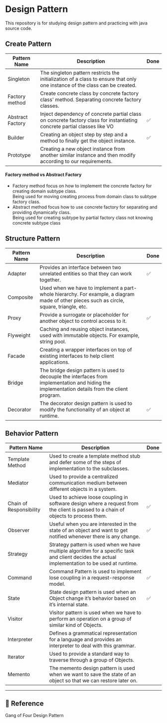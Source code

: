# Design Pattern
This repository is for studying design pattern and practicing with java source code.

## Create Pattern
| Pattern Name     | 	Description                                                                                                                 | Done | 
|------------------|------------------------------------------------------------------------------------------------------------------------------|------|
| Singleton        | 	The singleton pattern restricts the initialization of a class to ensure that only one instance of the class can be created. |      |
| Factory method   | Create concrete class by concrete factory class' method. Separating concrete factory classes.                                |      |
| Abstract Factory | Inject dependency of concrete partial class on concrete factory class for instantiating concrete partial classes like VO     | ✅    |
| Builder	         | Creating an object step by step and a method to finally get the object instance.                                             | ✅    |
| Prototype	       | Creating a new object instance from another similar instance and then modify according to our requirements.                  |      |

#### Factory method vs Abstract Factory
- Factory method focus on how to implement the concrete factory for creating domain subtype class. \
Being used for moving creating process from domain class to subtype factory class.
- Abstract method focus how to use concrete factory for separating and providing dynamically class. \
Being used for creating subtype by partial factory class not knowing concrete subtype class

## Structure Pattern
| Pattern Name | 	Description                                                                                                                                     | Done |
|--------------|--------------------------------------------------------------------------------------------------------------------------------------------------|------|
| Adapter      | 	Provides an interface between two unrelated entities so that they can work together.                                                            | ✅    |
| Composite    | 	Used when we have to implement a part-whole hierarchy. For example, a diagram made of other pieces such as circle, square, triangle, etc.       |      |
| Proxy        | 	Provide a surrogate or placeholder for another object to control access to it.                                                                  | ✅    |
| Flyweight    | 	Caching and reusing object instances, used with immutable objects. For example, string pool.                                                    |      |
| Facade       | 	Creating a wrapper interfaces on top of existing interfaces to help client applications.                                                        |      |
| Bridge       | 	The bridge design pattern is used to decouple the interfaces from implementation and hiding the implementation details from the client program. |      |
| Decorator	   | The decorator design pattern is used to modify the functionality of an object at runtime.                                                        | ✅    |

## Behavior Pattern
| Pattern Name	           | Description                                                                                                                                      | Done |
|-------------------------|--------------------------------------------------------------------------------------------------------------------------------------------------|------|
| Template Method         | 	Used to create a template method stub and defer some of the steps of implementation to the subclasses.                                          |      |
| Mediator	               | Used to provide a centralized communication medium between different objects in a system.                                                        |      |
| Chain of Responsibility | 	Used to achieve loose coupling in software design where a request from the client is passed to a chain of objects to process them.              | ✅    |
| Observer	               | Useful when you are interested in the state of an object and want to get notified whenever there is any change.                                  | ✅    |
| Strategy	               | Strategy pattern is used when we have multiple algorithm for a specific task and client decides the actual implementation to be used at runtime. |      |
| Command	                | Command Pattern is used to implement lose coupling in a request-response model.                                                                  | ✅    |
| State	                  | State design pattern is used when an Object change it’s behavior based on it’s internal state.                                                   | ✅    |
| Visitor	                | Visitor pattern is used when we have to perform an operation on a group of similar kind of Objects.                                              |      |
| Interpreter             | Defines a grammatical representation for a language and provides an interpreter to deal with this grammar.                                       |      |
| Iterator	               | Used to provide a standard way to traverse through a group of Objects.                                                                           |      |
| Memento	                | The memento design pattern is used when we want to save the state of an object so that we can restore later on.                                  |      |

---
## 🔗 Reference
Gang of Four Design Pattern
